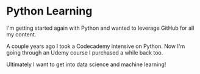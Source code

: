 # Python Learning
I'm getting started again with Python and wanted to leverage GitHub for all my content.

A couple years ago I took a Codecademy intensive on Python. Now I'm going through an Udemy course I purchased a while back too.

Ultimately I want to get into data science and machine learning!